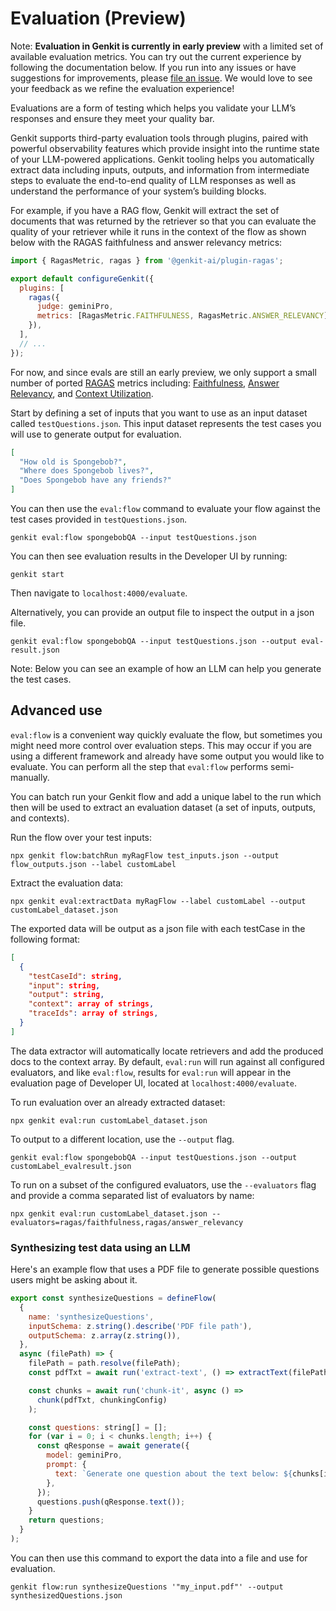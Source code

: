 # Evaluation (Preview)

Note: **Evaluation in Genkit is currently in early preview** with a limited set of available evaluation metrics. You can try out the current experience by following the documentation below. If you run into any issues or have suggestions for improvements, please [file an issue](http://github.com/google/genkit/issues). We would love to see your feedback as we refine the evaluation experience!

Evaluations are a form of testing which helps you validate your LLM’s responses and ensure they meet your quality bar.

Genkit supports third-party evaluation tools through plugins, paired with powerful observability features which provide insight into the runtime state
of your LLM-powered applications. Genkit tooling helps you automatically extract data including inputs, outputs, and information from intermediate steps to evaluate the end-to-end quality of LLM responses as well as understand the performance of your system’s building blocks.

For example, if you have a RAG flow, Genkit will extract the set
of documents that was returned by the retriever so that you can evaluate the
quality of your retriever while it runs in the context of the flow as shown below with the RAGAS faithfulness and answer relevancy metrics:

```js
import { RagasMetric, ragas } from '@genkit-ai/plugin-ragas';

export default configureGenkit({
  plugins: [
    ragas({
      judge: geminiPro,
      metrics: [RagasMetric.FAITHFULNESS, RagasMetric.ANSWER_RELEVANCY],
    }),
  ],
  // ...
});
```

For now, and since evals are still an early preview, we only support a small number of ported [RAGAS](https://docs.ragas.io/en/latest/index.html) metrics including: [Faithfulness](https://docs.ragas.io/en/stable/concepts/metrics/faithfulness.html), [Answer Relevancy](https://docs.ragas.io/en/stable/concepts/metrics/answer_relevance.html), and [Context Utilization](https://github.com/explodinggradients/ragas/blob/main/src/ragas/metrics/_context_precision.py#L177).

Start by defining a set of inputs that you want to use as an input dataset called `testQuestions.json`. This input dataset represents the test cases you will use to generate output for evaluation.

```json
[
  "How old is Spongebob?",
  "Where does Spongebob lives?",
  "Does Spongebob have any friends?"
]
```

You can then use the `eval:flow` command to evaluate your flow against the test
cases provided in `testQuestions.json`.

```posix-terminal
genkit eval:flow spongebobQA --input testQuestions.json
```

You can then see evaluation results in the Developer UI by running:

```posix-terminal
genkit start
```

Then navigate to `localhost:4000/evaluate`.

Alternatively, you can provide an output file to inspect the output in a json file.

```posix-terminal
genkit eval:flow spongebobQA --input testQuestions.json --output eval-result.json
```

Note: Below you can see an example of how an LLM can help you generate the test
cases.

## Advanced use

`eval:flow` is a convenient way quickly evaluate the flow, but sometimes you
might need more control over evaluation steps. This may occur if you are using a different
framework and already have some output you would like to evaluate. You can perform all
the step that `eval:flow` performs semi-manually.

You can batch run your Genkit flow and add a unique label to the run which
then will be used to extract an evaluation dataset (a set of inputs, outputs, and contexts).

Run the flow over your test inputs:

```posix-terminal
npx genkit flow:batchRun myRagFlow test_inputs.json --output flow_outputs.json --label customLabel
```

Extract the evaluation data:

```posix-terminal
npx genkit eval:extractData myRagFlow --label customLabel --output customLabel_dataset.json
```

The exported data will be output as a json file with each testCase in the following format:

```json
[
  {
    "testCaseId": string,
    "input": string,
    "output": string,
    "context": array of strings,
    "traceIds": array of strings,
  }
]
```

The data extractor will automatically locate retrievers and add the produced docs to the context array. By default, `eval:run` will run against all configured evaluators, and like `eval:flow`, results for `eval:run` will appear in the evaluation page of Developer UI, located at `localhost:4000/evaluate`.

To run evaluation over an already extracted dataset:

```posix-terminal
npx genkit eval:run customLabel_dataset.json
```

To output to a different location, use the `--output` flag.

```posix-terminal
genkit eval:flow spongebobQA --input testQuestions.json --output customLabel_evalresult.json
```

To run on a subset of the configured evaluators, use the `--evaluators` flag and provide a comma separated list of evaluators by name:

```posix-terminal
npx genkit eval:run customLabel_dataset.json --evaluators=ragas/faithfulness,ragas/answer_relevancy
```

### Synthesizing test data using an LLM

Here's an example flow that uses a PDF file to generate possible questions
users might be asking about it.

```js
export const synthesizeQuestions = defineFlow(
  {
    name: 'synthesizeQuestions',
    inputSchema: z.string().describe('PDF file path'),
    outputSchema: z.array(z.string()),
  },
  async (filePath) => {
    filePath = path.resolve(filePath);
    const pdfTxt = await run('extract-text', () => extractText(filePath));

    const chunks = await run('chunk-it', async () =>
      chunk(pdfTxt, chunkingConfig)
    );

    const questions: string[] = [];
    for (var i = 0; i < chunks.length; i++) {
      const qResponse = await generate({
        model: geminiPro,
        prompt: {
          text: `Generate one question about the text below: ${chunks[i]}`,
        },
      });
      questions.push(qResponse.text());
    }
    return questions;
  }
);
```

You can then use this command to export the data into a file and use for
evaluation.

```posix-terminal
genkit flow:run synthesizeQuestions '"my_input.pdf"' --output synthesizedQuestions.json
```

